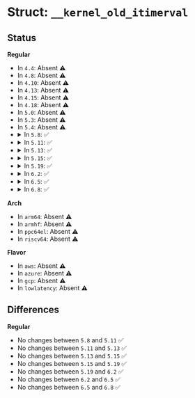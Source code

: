 # Struct: <code>__kernel_old_itimerval</code>

## Status
<b>Regular</b>
<ul>
<li>
In <code>4.4</code>: Absent ⚠️
</li>
<li>
In <code>4.8</code>: Absent ⚠️
</li>
<li>
In <code>4.10</code>: Absent ⚠️
</li>
<li>
In <code>4.13</code>: Absent ⚠️
</li>
<li>
In <code>4.15</code>: Absent ⚠️
</li>
<li>
In <code>4.18</code>: Absent ⚠️
</li>
<li>
In <code>5.0</code>: Absent ⚠️
</li>
<li>
In <code>5.3</code>: Absent ⚠️
</li>
<li>
In <code>5.4</code>: Absent ⚠️
</li>
<li>
<details>
<summary>In <code>5.8</code>: ✅</summary>

```c
struct __kernel_old_itimerval {
    struct __kernel_old_timeval it_interval;
    struct __kernel_old_timeval it_value;
};
```
</details>
</li>
<li>
<details>
<summary>In <code>5.11</code>: ✅</summary>

```c
struct __kernel_old_itimerval {
    struct __kernel_old_timeval it_interval;
    struct __kernel_old_timeval it_value;
};
```
</details>
</li>
<li>
<details>
<summary>In <code>5.13</code>: ✅</summary>

```c
struct __kernel_old_itimerval {
    struct __kernel_old_timeval it_interval;
    struct __kernel_old_timeval it_value;
};
```
</details>
</li>
<li>
<details>
<summary>In <code>5.15</code>: ✅</summary>

```c
struct __kernel_old_itimerval {
    struct __kernel_old_timeval it_interval;
    struct __kernel_old_timeval it_value;
};
```
</details>
</li>
<li>
<details>
<summary>In <code>5.19</code>: ✅</summary>

```c
struct __kernel_old_itimerval {
    struct __kernel_old_timeval it_interval;
    struct __kernel_old_timeval it_value;
};
```
</details>
</li>
<li>
<details>
<summary>In <code>6.2</code>: ✅</summary>

```c
struct __kernel_old_itimerval {
    struct __kernel_old_timeval it_interval;
    struct __kernel_old_timeval it_value;
};
```
</details>
</li>
<li>
<details>
<summary>In <code>6.5</code>: ✅</summary>

```c
struct __kernel_old_itimerval {
    struct __kernel_old_timeval it_interval;
    struct __kernel_old_timeval it_value;
};
```
</details>
</li>
<li>
<details>
<summary>In <code>6.8</code>: ✅</summary>

```c
struct __kernel_old_itimerval {
    struct __kernel_old_timeval it_interval;
    struct __kernel_old_timeval it_value;
};
```
</details>
</li>
</ul>
<b>Arch</b>
<ul>
<li>
In <code>arm64</code>: Absent ⚠️
</li>
<li>
In <code>armhf</code>: Absent ⚠️
</li>
<li>
In <code>ppc64el</code>: Absent ⚠️
</li>
<li>
In <code>riscv64</code>: Absent ⚠️
</li>
</ul>
<b>Flavor</b>
<ul>
<li>
In <code>aws</code>: Absent ⚠️
</li>
<li>
In <code>azure</code>: Absent ⚠️
</li>
<li>
In <code>gcp</code>: Absent ⚠️
</li>
<li>
In <code>lowlatency</code>: Absent ⚠️
</li>
</ul>

## Differences
<b>Regular</b>
<ul>
<li>
No changes between <code>5.8</code> and <code>5.11</code> ✅
</li>
<li>
No changes between <code>5.11</code> and <code>5.13</code> ✅
</li>
<li>
No changes between <code>5.13</code> and <code>5.15</code> ✅
</li>
<li>
No changes between <code>5.15</code> and <code>5.19</code> ✅
</li>
<li>
No changes between <code>5.19</code> and <code>6.2</code> ✅
</li>
<li>
No changes between <code>6.2</code> and <code>6.5</code> ✅
</li>
<li>
No changes between <code>6.5</code> and <code>6.8</code> ✅
</li>
</ul>
